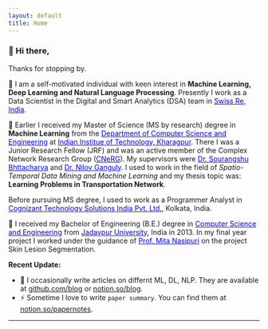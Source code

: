 ```yaml
---
layout: default
title: Home
---
```


###  :wave: Hi there,

Thanks for stopping by.

:rocket: I am a self-motivated individual with keen interest in **Machine Learning, Deep Learning and Natural Language Processing**. Presently I work as a Data Scientist in the Digital and Smart Analytics (DSA) team in [<span style="color:blue">Swiss Re, India</span>](https://www.swissre.com/).

:dart: Earlier I received my Master of Science (MS by research) degree in **Machine Learning** from the [<span style="color:blue">Department of Computer Science and Engineering</span>](http://cse.iitkgp.ac.in/) at [<span style="color:blue">Indian Institue of Technology, Kharagpur</span>](http://www.iitkgp.ac.in/). There I was a Junior Research Fellow (JRF) and was an active member of the Complex Network Research Group ([<span style="color:blue">CNeRG</span>](http://www.cnergres.iitkgp.ac.in/)). My supervisors were [<span style="color:blue">Dr. Sourangshu Bhttacharya</span>](http://cse.iitkgp.ac.in/~sourangshu/) and [<span style="color:blue">Dr. Niloy Ganguly</span>](http://www.facweb.iitkgp.ernet.in/~niloy/). I used to work in the field of _Spatio-Temporal Data Mining and Machine Learning_ and my thesis topic was: **Learning Problems in Transportation Network**. 

Before pursuing MS degree, I used to work as a Programmer Analyst in [<span style="color:blue">Cognizant Technology Solutions India Pvt. Ltd.</span>](https://www.cognizant.com/), Kolkata, India.	

:game_die: I received my Bachelor of Engineering (B.E.) degree in [<span style="color:blue">Computer Science and Engineering</span>](http://www.jaduniv.edu.in/view_department.php?deptid=59) from [<span style="color:blue">Jadavpur University</span>](http://www.jaduniv.edu.in/), India in 2013. In my final year project I worked under the guidance of [<span style="color:blue">Prof. Mita Nasipuri</span>](http://www.jaduniv.edu.in/profile.php?uid=651) on the project Skin Lesion Segmentation.


**Recent Update:**


- 📝 I occasionally write articles on differnt ML, DL, NLP. They are available at [github.com/blog](https://msank00.github.io/blog/) or [notion.so/blog](https://www.notion.so/45244be573394099870f529ebba1cefd?v=a3362ad417594f2b9d08369216122cce). 
- ⚡ Sometime I love to write `paper summary`. You can find them at [notion.so/papernotes](https://www.notion.so/c472d5aeba9b4effb13a4a3df7aac0b4?v=b7862439954140ec8f9fe5a5a02b2b1e).


----